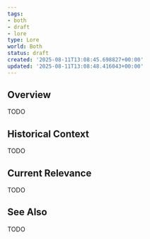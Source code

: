```yaml
---
tags:
- both
- draft
- lore
type: Lore
world: Both
status: draft
created: '2025-08-11T13:08:45.698827+00:00'
updated: '2025-08-11T13:08:48.416043+00:00'
---
```



## Overview

TODO
## Historical Context

TODO
## Current Relevance

TODO
## See Also

TODO
